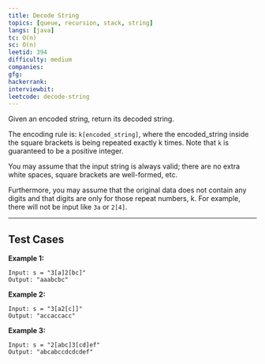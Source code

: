 ```yaml
---
title: Decode String
topics: [queue, recursion, stack, string]
langs: [java]
tc: O(n)
sc: O(n)
leetid: 394
difficulty: medium
companies: 
gfg: 
hackerrank: 
interviewbit: 
leetcode: decode-string
---
```


Given an encoded string, return its decoded string.

The encoding rule is: `k[encoded_string]`, 
where the encoded_string inside the square brackets is being repeated exactly k times. 
Note that `k` is guaranteed to be a positive integer.

You may assume that the input string is always valid; 
there are no extra white spaces, square brackets are well-formed, etc.

Furthermore, you may assume that the original data does not contain any digits and that digits are only for those repeat numbers, k. 
For example, there will not be input like `3a` or `2[4]`.

---

## Test Cases

**Example 1:** 
```
Input: s = "3[a]2[bc]"
Output: "aaabcbc"
```

**Example 2:** 
```
Input: s = "3[a2[c]]"
Output: "accaccacc"
```

**Example 3:**
```
Input: s = "2[abc]3[cd]ef"
Output: "abcabccdcdcdef"
```